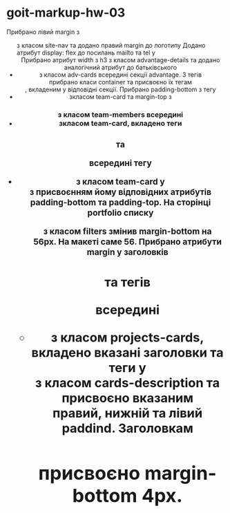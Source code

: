# goit-markup-hw-03

Прибрано лівий margin з <ul> з класом site-nav та додано правий margin до логотипу
Додано атрибут display: flex до посилань mailto та tel у <header>
Прибрано атрибут width з h3 з класом advantage-details та додано аналогічний атрибут до батьківського <li> з класом adv-cards всередині секції advantage.
З тегів <section> прибрано класи container та присвоєно їх тегам <div>, вкладеним у відповідні секції.
Прибрано padding-bottom з тегу <li> зкласом team-card та margin-top з <h3> з класом team-members всередині <li> зкласом team-card, вкладено теги <h3> та <p> всередині тегу <li> з класом team-card у <div> з присвоєнням йому відповідних атрибутів padding-bottom та padding-top.
На сторінці portfolio списку <ul> з класом filters змінив margin-bottom на 56px. На макеті саме 56.
Прибрано атрибути margin у заголовків <h2> та тегів <p> всередині <li> з класом projects-cards, вкладено вказані заголовки та теги у <div> з класом cards-description та присвоєно вказаним <div> правий, нижній та лівий paddind.
Заголовкам <h2> присвоєно margin-bottom 4px.
